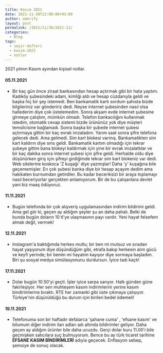 ```yaml
---
title: Kasım 2021
date: 2021-11-30T22:00:00+03:00
author: omerify
layout: post
permalink: /2021/11/30/2021-11/
categories:
  - Blog
tags:
  - seyir-defteri
  - kasim-2021
  - notlar
---
```


2021 yılının Kasım ayından kişisel notlar.

#### 05.11.2021

  * Bir kaç gün önce ziraat bankasından hesap açtırmak gibi bir hata yaptım. Kadıköy şubesindeki adam, kimliği aldı ve hesap cüzdanıyla geldi ve başka hiç bir şey istemedi. Ben bankamatik kartı sordum şahısta bizde bilgileriniz var göndeririz dedi. Neyse internet şubesinden nasıl olsa hallederim diye çok üstelemedim. Sonra akşam evde internet şubesine girmeye çalıştım, mümkün olmadı. Telefon bankacılığını kullanmak istedim, otomatik cevap sistemi bizde ürününüz yok diye müşteri temsilcisine bağlamadı. Sonra başka bir şubede internet şubesi açtırmaya gittim bir kaç evrak imzaladım. Yarım saat sonra şifre telefona gelecek dedi. Ama gelmedi. Sim kart blokesi varmış. Bankamatikten sim kart kaldırın diye sms geldi. Bankamatik kartım olmadığı için tekrar şubeye gittim bana blokeyi kaldırmak için yine bir evrak imzalattılar ve bir kaç dakika sonra internet şubesi için şifre geldi. Herhalde oldu diye düşünürken giriş için şifreyi girdiğimde tekrar sim kart blokeniz var dedi. Web sitelerine koskoca 'Z kuşağı' diye yazmışlar! Daha 'y' kuşağına bile geçememişler. En çok şubesi banka diye bir hesap açayım dedim ama hakikaten burnumdan getirdiler. Bu kadar beceriksizi bir araya toplamayı nasıl beceriyorlar gerçekten anlamıyorum. Bir de bu çalışanlara devlet yani biz maaş ödüyoruz.

#### 11.11.2021

 * Bugün telefonda bir çok alışveriş uygulamasından indirim bildirimi geldi. Ama gel gör ki, geçen ay aldığım şeyler şu an daha pahalı. Belki de bunda bugün doların 10 tl'ye ulaşmasının payı vardır. Yeni hayat felsefem almak değil, vermek! 

#### 12.11.2021

  * Instagram'a baktığımda herkes mutlu; bir ben mi mutsuz ve sıradan hayat yaşıyorum diye düşündüğüm gibi, etrafa bakıp herkesin alım gücü ve keyfi yerinde; bir benim mi hayatım kayıyor diye sormaya başladım. Biri şu sosyal medya simülasyonunu durdursun. İyice tadı kaçtı!

#### 17.11.2021

  * Dolar bugün 10.50'yi geçti. İşler iyice sarpa sarıyor. Halk günden güne fakirleşiyor. Her sen muhteşem kasım indirimlerini yerine kasım bindirimlerine bıraktı. RTE her zamanki gibi üste çıkmaya çalışıyor. Türkiye'nin düşürüldüğü bu durum için birileri bedel ödemeli!

#### 19.11.2021

  * Telefonuma son bir haftadır defalarca 'şahane cuma' , 'efsane kasım' ve bilumum diğer indirim ilan adları adı altında bildirimler geliyor. Daha geçen ay aldığım ürünler bile daha ucuzdu. Gerçi dolar kuru 11.00'i bile geçmişken satıcılara suç bulmuyorum. Bence bu ay türk ticaret tarihine **EFSANE KASIM BİNDİRİMLERİ**  adıyla geçecek. Enflasyon sebep, şemsiye de sonuç olacak.